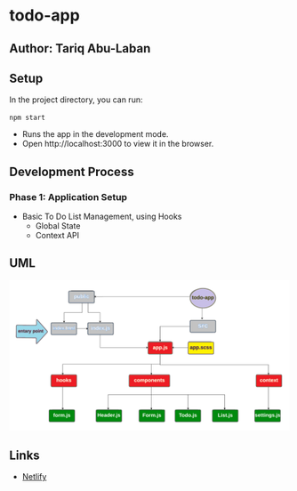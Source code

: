 # todo-app

## Author: Tariq Abu-Laban

## Setup

In the project directory, you can run:

`npm start`
- Runs the app in the development mode.
- Open http://localhost:3000 to view it in the browser.

## Development Process

### Phase 1: Application Setup
- Basic To Do List Management, using Hooks
  - Global State
  - Context API

## UML

![UML](UML.png)

## Links

- [Netlify](https://friendly-todo-app.netlify.app/)

